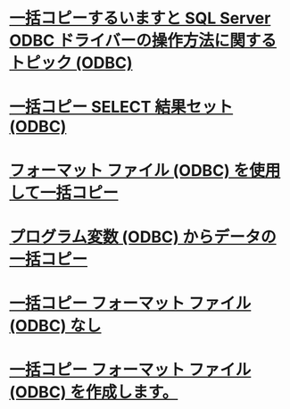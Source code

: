 # [一括コピーするいますと SQL Server ODBC ドライバーの操作方法に関するトピック (ODBC)](bulk-copying-with-the-sql-server-odbc-driver-how-to-topics-odbc.md)

# [一括コピー SELECT 結果セット (ODBC)](bulk-copy-a-select-result-set-odbc.md)
# [フォーマット ファイル (ODBC) を使用して一括コピー](bulk-copy-by-using-a-format-file-odbc.md)
# [プログラム変数 (ODBC) からデータの一括コピー](bulk-copy-data-from-program-variables-odbc.md)
# [一括コピー フォーマット ファイル (ODBC) なし](bulk-copy-without-a-format-file-odbc.md)
# [一括コピー フォーマット ファイル (ODBC) を作成します。](create-a-bulk-copy-format-file-odbc.md)
